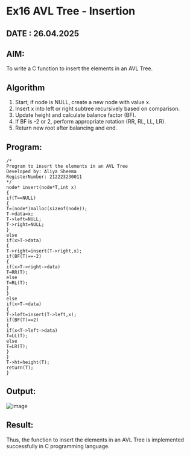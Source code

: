 # Ex16 AVL Tree - Insertion
## DATE : 26.04.2025
## AIM:
To write a C function to insert the elements in an AVL Tree.

## Algorithm
1. Start; if node is NULL, create a new node with value x.
2. Insert x into left or right subtree recursively based on comparison.
3. Update height and calculate balance factor (BF).
4. If BF is -2 or 2, perform appropriate rotation (RR, RL, LL, LR).
5. Return new root after balancing and end.

## Program:
```
/*
Program to insert the elements in an AVL Tree
Developed by: Aliya Sheema 
RegisterNumber: 212223230011 
*/
node* insert(node*T,int x)
{
if(T==NULL)
{
T=(node*)malloc(sizeof(node));
T->data=x;
T->left=NULL;
T->right=NULL;
}
else
if(x>T->data)
{
T->right=insert(T->right,x);
if(BF(T)==-2)
{
if(x>T->right->data)
T=RR(T);
else
T=RL(T);
}
}
else
if(x<T->data)
{
T->left=insert(T->left,x);
if(BF(T)==2)
{
if(x<T->left->data)
T=LL(T);
else
T=LR(T);
}
}
T->ht=height(T);
return(T);
}

```

## Output:

![image](https://github.com/user-attachments/assets/adee5ec8-c082-43db-bbf3-5c68e5e2eb44)


## Result:
Thus, the function to insert the elements in an AVL Tree is implemented successfully in C programming language.
